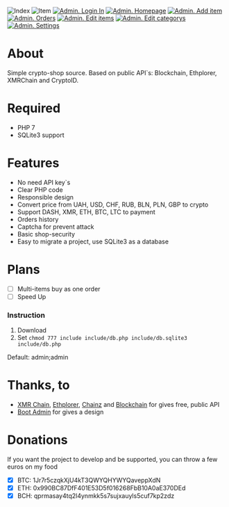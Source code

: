 ![Index](https://i.imgur.com/axwIbbW.png)
![Item](https://i.imgur.com/t3VQvis.png)
[![Admin. Login In](https://i.imgur.com/T9l8s9Hm.png)](https://i.imgur.com/T9l8s9H.png)
[![Admin. Homepage](https://i.imgur.com/SlqZ2Fom.png)](https://i.imgur.com/SlqZ2Fo.png)
[![Admin. Add item](https://i.imgur.com/MrJUWT7m.png)](https://i.imgur.com/MrJUWT7.png)
[![Admin. Orders](https://i.imgur.com/vZC9cspm.png)](https://i.imgur.com/vZC9csp.png)
[![Admin. Edit items](https://i.imgur.com/uCYuOErm.png)](https://i.imgur.com/uCYuOEr.png)
[![Admin. Edit categorys](https://i.imgur.com/gjf7rm7m.png)](https://i.imgur.com/gjf7rm7.png)
[![Admin. Settings](https://i.imgur.com/Sgwzcipm.png)](https://i.imgur.com/Sgwzcip.png)

# About
Simple crypto-shop source. Based on public API\`s: Blockchain, Ethplorer, XMRChain and CryptoID.

# Required
- PHP 7
- SQLite3 support

# Features
- No need API key\`s
- Clear PHP code
- Responsible design
- Convert price from UAH, USD, CHF, RUB, BLN, PLN, GBP to crypto
- Support DASH, XMR, ETH, BTC, LTC to payment
- Orders history
- Captcha for prevent attack
- Basic shop-security
- Easy to migrate a project, use SQLite3 as a database

# Plans
- [ ] Multi-items buy as one order
- [ ] Speed Up

### Instruction
1. Download
2. Set `chmod 777 include include/db.php include/db.sqlite3 include/db.php`

Default: admin;admin

# Thanks, to
- [XMR Chain](https://xmrchain.net/), [Ethplorer](https://ethplorer.io/), [Chainz](https://chainz.cryptoid.info/) and [Blockchain](https://www.blockchain.com/) for gives free, public API
- [Boot Admin](https://bootadmin.net/) for gives a design


# Donations
If you want the project to develop and be supported, you can throw a few euros on my food
- [x] BTC: 1Jr7r5czqkXjU4kT3QWYQHYWYQaveppXdN
- [x] ETH: 0x990BC87DfF401E53D5f016268FbB10A0aE370DEd
- [x] BCH: qprmasay4tq2l4ynmkk5s7sujxauyls5cuf7kp2zdz
